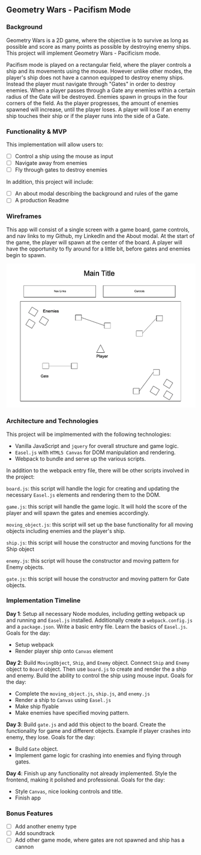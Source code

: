 ## Geometry Wars - Pacifism Mode

### Background

Geometry Wars is a 2D game, where the objective is to survive as long as possible and score as many points as possible by destroying enemy ships. This project will implement Geometry Wars - Pacificism mode.

Pacifism mode is played on a rectangular field, where the player controls a ship and its movements using the mouse. However unlike other modes, the player's ship does not have a cannon equipped to destroy enemy ships. Instead the player must navigate through "Gates" in order to destroy enemies. When a player passes through a Gate any enemies within a certain radius of the Gate will be destroyed. Enemies spawn in groups in the four corners of the field. As the player progresses, the amount of enemies spawned will increase, until the player loses. A player will lose if an enemy ship touches their ship or if the player runs into the side of a Gate.

### Functionality & MVP

This implementation will allow users to:

- [ ] Control a ship using the mouse as input
- [ ] Navigate away from enemies
- [ ] Fly through gates to destroy enemies

In addition, this project will include:

- [ ] An about modal describing the background and rules of the game
- [ ] A production Readme

### Wireframes

This app will consist of a single screen with a game board, game controls, and nav links to my Github, my LinkedIn and the About modal. At the start of the game, the player will spawn at the center of the board. A player will have the opportunity to fly around for a little bit, before gates and enemies begin to spawn.

![wireframe](/images/pacifism_wireframe.png)

### Architecture and Technologies

This project will be implmemented with the following technologies:
- Vanilla JavaScript and `jquery` for overall structure and game logic.
- `Easel.js` with `HTML5 Canvas` for DOM manipulation and rendering.
- Webpack to bundle and serve up the various scripts.

In addition to the webpack entry file, there will be other scripts involved in the project:

`board.js`: this script will handle the logic for creating and updating the necessary `Easel.js` elements and rendering them to the DOM.

`game.js`: this script will handle the game logic. It will hold the score of the player and will spawn the gates and enemies accordingly.

`moving_object.js`: this script will set up the base functionality for all moving objects including enemies and the player's ship.

`ship.js`: this script will house the constructor and moving functions for the Ship object

`enemy.js`: this script will house the constructor and moving pattern for Enemy objects.

`gate.js`: this script will house the constructor and moving pattern for Gate objects.


### Implementation Timeline

**Day 1**: Setup all necessary Node modules, including getting webpack up and running and `Easel.js` installed. Additionally create a `webpack.config.js` and a `package.json`. Write a basic entry file. Learn the basics of `Easel.js`. Goals for the day:

- Setup webpack
- Render player ship onto `Canvas` element

**Day 2**: Build `MovingObject`, `Ship`, and `Enemy` object. Connect `Ship` and `Enemy` object to `Board` object. Then use `board.js` to create and render the a ship and enemy. Build the ability to control the ship using mouse input. Goals for the day:

- Complete the `moving_object.js`, `ship.js`, and `enemy.js`
- Render a ship to `Canvas` using `Easel.js`
- Make ship flyable
- Make enemies have specified moving pattern.

**Day 3**: Build `gate.js` and add this object to the board. Create the functionality for game and different objects. Example if player crashes into enemy, they lose. Goals for the day:

- Build `Gate` object.
- Implement game logic for crashing into enemies and flying through gates.

**Day 4**: Finish up any functionality not already implemented. Style the frontend, making it polished and professional. Goals for the day:

- Style `Canvas`, nice looking controls and title.
- Finish app

### Bonus Features

- [ ] Add another enemy type
- [ ] Add soundtrack
- [ ] Add other game mode, where gates are not spawned and ship has a cannon
